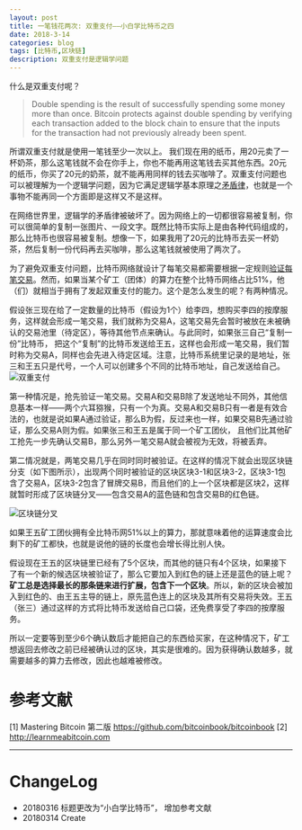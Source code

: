 ```yaml
---
layout: post
title: 一笔钱花两次: 双重支付——小白学比特币之四
date: 2018-3-14
categories: blog
tags: [比特币,区块链]
description: 双重支付是逻辑学问题
---
```



什么是双重支付呢？

> Double spending is the result of successfully spending some money more than once. Bitcoin protects against double spending by verifying each transaction added to the block chain to ensure that the inputs for the transaction had not previously already been spent. 

所谓双重支付就是使用一笔钱至少一次以上。 我们现在用的纸币，用20元卖了一杯奶茶，那么这笔钱就不会在你手上，你也不能再用这笔钱去买其他东西。20元的纸币，你买了20元的奶茶，就不能再用同样的钱去买咖啡了。双重支付问题也可以被理解为一个逻辑学问题，因为它满足逻辑学基本原理之[矛盾律](_posts/2018-01-13-being-logical-2-principles-terms-statements.md)，也就是一个事物不能再同一个方面即是这样又不是这样。

在网络世界里，逻辑学的矛盾律被破坏了。因为网络上的一切都很容易被复制，你可以很简单的复制一张图片、一段文字。既然比特币实际上是由各种代码组成的，那么比特币也很容易被复制。想像一下，如果我用了20元的比特币去买一杯奶茶，然后复制一份代码再去买咖啡，那么这笔钱就被使用了两次了。

为了避免双重支付问题，比特币网络就设计了每笔交易都需要根据一定规则[验证每笔交易](https://www.jianshu.com/p/40f60b4ec271)。然而，如果当某个矿工（团体）的算力在整个比特币网络占比51%，他（们）就相当于拥有了发起双重支付的能力。这个是怎么发生的呢？有两种情况。

假设张三现在给了一定数量的比特币（假设为1个）给李四，想购买李四的按摩服务，这样就会形成一笔交易，我们就称为交易A，这笔交易先会暂时被放在未被确认的交易池里（待定区），等待其他节点来确认。与此同时，如果张三自己“复制一份”比特币， 把这个“复制”的比特币发送给王五，这样也会形成一笔交易，我们暂时称为交易A，同样也会先进入待定区域。注意，比特币系统里记录的是地址，张三和王五只是代号，一个人可以创建多个不同的比特币地址，自己发送给自己。
![双重支付](https://upload-images.jianshu.io/upload_images/147665-b290437390107b90.jpeg?imageMogr2/auto-orient/strip%7CimageView2/2/w/1240)

 第一种情况是，抢先验证一笔交易。交易A和交易B除了发送地址不同外，其他信息基本一样——两个六耳猕猴，只有一个为真。交易A和交易B只有一者是有效合法的，也就是说如果A通过验证，那么B为假，反过来也一样，如果交易B先通过验证，那么交易A则为假。如果张三和王五是属于同一个矿工团伙， 且他们比其他矿工抢先一步先确认交易B，那么另外一笔交易A就会被视为无效，将被丢弃。

 第二情况就是，两笔交易几乎在同时同时被验证。在这样的情况下就会出现区块链分支（如下图所示），出现两个同时被验证的区块区块3-1和区块3-2，区块3-1包含了交易A，区块3-2包含了冒牌交易B，而且他们的上一个区块都是区块2，这样就暂时形成了区块链分叉——包含交易A的蓝色链和包含交易B的红色链。

![区块链分叉](https://upload-images.jianshu.io/upload_images/147665-141fe73ebcdc1918.jpeg?imageMogr2/auto-orient/strip%7CimageView2/2/w/1240)

如果王五矿工团伙拥有全比特币网51%以上的算力，那就意味着他的运算速度会比剩下的矿工都快，也就是说他的链的长度也会增长得比别人快。

假设现在王五的区块链里已经有了5个区块，而其他的链只有4个区块，如果接下了有一个新的候选区块被验证了，那么它要加入到红色的链上还是蓝色的链上呢？**矿工总是选择最长的那条链来进行扩展，包含下一个区块**。所以，新的区块会被加入到红色的、由王五主导的链上，原先蓝色连上的区块及其所有交易将失效。王五（张三）通过这样的方式将比特币发送给自己口袋，还免费享受了李四的按摩服务。

所以一定要等到至少6个确认数后才能把自己的东西给买家，在这种情况下，矿工想返回去修改之前已经被确认过的区块，其实是很难的。因为获得确认数越多，就需要越多的算力去修改，因此也越难被修改。

# 参考文献
[1] Mastering Bitcoin 第二版 https://github.com/bitcoinbook/bitcoinbook
[2] http://learnmeabitcoin.com

***

# ChangeLog
- 20180316 标题更改为“小白学比特币”， 增加参考文献
- 20180314 Create
